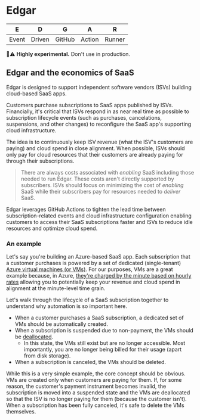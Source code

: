 # Edgar

| E | D | G | A | R |
| --- | --- | --- | --- | --- |
| Event | Driven | GitHub | Action | Runner |

🧪⚠️ __Highly experimental.__ Don't use in production.

## Edgar and the economics of SaaS

Edgar is designed to support independent software vendors (ISVs) building cloud-based SaaS apps.

Customers purchase subscriptions to SaaS apps published by ISVs. Financially, it's critical that ISVs respond in as near real time as possible to subscription lifecycle events (such as purchases, cancelations, suspensions, and other changes) to reconfigure the SaaS app's supporting cloud infrastructure.

The idea is to continuously keep ISV revenue (what the ISV's customers are paying) and cloud spend in close alignment. When possible, ISVs should only pay for cloud resources that their customers are already paying for through their subscriptions. 

> There are always costs associated with _enabling_ SaaS including those needed to run Edgar. These costs aren't directly supported by subscribers. ISVs should focus on minimizing the cost of _enabling_ SaaS while their subscribers pay for resources needed to _deliver_ SaaS.

Edgar leverages GitHub Actions to tighten the lead time between subscription-related events and cloud infrastructure configuration enabling customers to access their SaaS subscriptions faster and ISVs to reduce idle resources and optimize cloud spend.

### An example

Let's say you're building an Azure-based SaaS app. Each subscription that a customer purchases is powered by a set of dedicated (single-tenant) [Azure virtual machines (or VMs)](https://azure.microsoft.com/services/virtual-machines/). For our purposes, VMs are a great example because, in Azure, [they're charged by the minute based on hourly rates](https://azure.microsoft.com/pricing/details/virtual-machines/linux/) allowing you to potentially keep your revenue and cloud spend in alignment at the minute-level time grain.

Let's walk through the lifecycle of a SaaS subscription together to understand why automation is so important here.

* When a customer purchases a SaaS subscription, a dedicated set of VMs should be automatically created.
* When a subscription is suspended due to non-payment, the VMs should be [deallocated](https://docs.microsoft.com/azure/virtual-machines/states-billing#power-states-and-billing).
  * In this state, the VMs still exist but are no longer accessible. Most importantly, you are no longer being billed for their usage (apart from disk storage).
* When a subscription is canceled, the VMs should be deleted.

While this is a very simple example, the core concept should be obvious. VMs are created only when customers are paying for them. If, for some reason, the customer's payment instrument becomes invalid, the subscription is moved into a suspended state and the VMs are deallocated so that the ISV is no longer paying for them (because the customer isn't). When a subscription has been fully canceled, it's safe to delete the VMs themselves.
